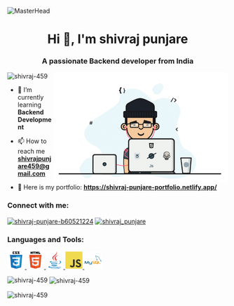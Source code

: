 ![MasterHead](https://camo.githubusercontent.com/48ec00ed4c84e771db4a1db90b56352923a8d644452a32b434d68e97006c9337/68747470733a2f2f63686b736b696c6c732e636f6d2f77702d636f6e74656e742f75706c6f6164732f323032302f30342f504e432d416e696d617465642d42616e6e6572732e676966)
<h1 align="center">Hi 👋, I'm shivraj punjare</h1>
<h3 align="center">A passionate Backend developer from India</h3>

<img align="right" alt="Coding" width="400" src="https://raw.githubusercontent.com/kvssankar/kvssankar/main/programmer.gif">

<p align="left"> <img src="https://komarev.com/ghpvc/?username=shivraj-459&label=Profile%20views&color=0e75b6&style=flat" alt="shivraj-459" /> </p>

- 🌱 I’m currently learning **Backend Development**

- 📫 How to reach me **shivrajpunjare459@gmail.com**

- 📁  Here is my portfolio: **https://shivraj-punjare-portfolio.netlify.app/**

<h3 align="left">Connect with me:</h3>
<p align="left">
<a href="https://linkedin.com/in/shivraj-punjare-b60521224" target="blank"><img align="center" src="https://raw.githubusercontent.com/rahuldkjain/github-profile-readme-generator/master/src/images/icons/Social/linked-in-alt.svg" alt="shivraj-punjare-b60521224" height="30" width="40" /></a>
<a href="https://instagram.com/shivraj_punjare" target="blank"><img align="center" src="https://raw.githubusercontent.com/rahuldkjain/github-profile-readme-generator/master/src/images/icons/Social/instagram.svg" alt="shivraj_punjare" height="30" width="40" /></a>
</p>

<h3 align="left">Languages and Tools:</h3>
<p align="left"> <a href="https://www.w3schools.com/css/" target="_blank" rel="noreferrer"> <img src="https://raw.githubusercontent.com/devicons/devicon/master/icons/css3/css3-original-wordmark.svg" alt="css3" width="40" height="40"/> </a> <a href="https://www.w3.org/html/" target="_blank" rel="noreferrer"> <img src="https://raw.githubusercontent.com/devicons/devicon/master/icons/html5/html5-original-wordmark.svg" alt="html5" width="40" height="40"/> </a> <a href="https://www.java.com" target="_blank" rel="noreferrer"> <img src="https://raw.githubusercontent.com/devicons/devicon/master/icons/java/java-original.svg" alt="java" width="40" height="40"/> </a> <a href="https://developer.mozilla.org/en-US/docs/Web/JavaScript" target="_blank" rel="noreferrer"> <img src="https://raw.githubusercontent.com/devicons/devicon/master/icons/javascript/javascript-original.svg" alt="javascript" width="40" height="40"/> </a> <a href="https://www.mysql.com/" target="_blank" rel="noreferrer"> <img src="https://raw.githubusercontent.com/devicons/devicon/master/icons/mysql/mysql-original-wordmark.svg" alt="mysql" width="40" height="40"/> </a> </p>

<p><img align="left" src="https://github-readme-stats.vercel.app/api/top-langs?username=shivraj-459&show_icons=true&locale=en&layout=compact" alt="shivraj-459" /></p>

<p>&nbsp;<img align="center" src="https://github-readme-stats.vercel.app/api?username=shivraj-459&show_icons=true&locale=en" alt="shivraj-459" /></p>

<p><img align="center" src="https://github-readme-streak-stats.herokuapp.com/?user=shivraj-459&" alt="shivraj-459" /></p>
